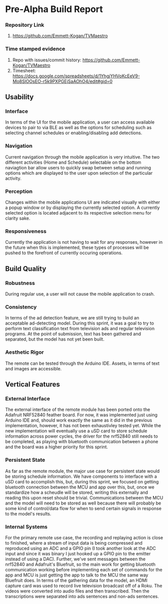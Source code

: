 # Pre-Alpha Build Report

### Repository Link
1. https://github.com/Emmett-Kogan/TVMaestro

### Time stamped evidence
1. Repo with issues/commit history: https://github.com/Emmett-Kogan/TVMaestro
2. Timesheet: https://docs.google.com/spreadsheets/d/1YhgjYHVoKcEeV9-Mo8SlOOsEO-r5k9PXPGEjSaAOhO4/edit#gid=0

## Usability

### Interface
In terms of the UI for the mobile application, a user can access available devices to pair to via BLE as well as the options for scheduling such as selecting channel schedules or enabling/disabling add detections.
### Navigation
Current navigation through the mobile application is very intuitive. The two different activities (Home and Schedule) selectable on the bottom naviagtion bar allow users to quickly swap between setup and running options which are displayed to the user upon selection of the particular activity.
### Perception
Changes within the mobile applications UI are indicated visually with either a popup window or by displaying the currently selected option. A currently selected option is located adjacent to its respective selection menu for clarity sake. 
### Responsiveness
Currently the application is not having to wait for any responses, however in the future when this is implemented, these types of processes will be pushed to the forefront of currently occuring operations.
## Build Quality

### Robustness
During regular use, a user will not cause the mobile application to crash.
### Consistency
In terms of the ad detection feature, we are still trying to build an acceptable ad-detecting model. During this sprint, it was a goal to try to perform text classification text from television ads and regular television programs. At the point of submission, text has been gathered and separated, but the model has not yet been built.
### Aesthetic Rigor
The remote can be tested through the Arduino IDE. Assets, in terms of text and images are accessible.
## Vertical Features

### External Interface
The external interface of the remote module has been ported onto the Adafruit NRF52840 feather board. For now, it was implemented just using Arduino IDE and, should work exactly the same as it did in the previous implementation, however, it has not been exhaustivley tested yet. While the new implementation will eventually use a uSD card to store schedule information across power cycles, the driver for the nrf52840 still needs to be completed, as playing with bluetooth communication between a phone and the board was a higher priority for this sprint.

### Persistent State
As far as the remote module, the major use case for persistent state would be storing schedule information. We have components to interface with a uSD card to accomplish this, but, during this sprint, we focused on getting bluetooth connection between the MCU and app over this, but, once we standardize how a scheudle will be stored, writing this externally and reading this upon reset should be trivial. Communications between the MCU and the model will need to be stored as well because there will probably be some kind of control/data flow for when to send certain signals in response to the model's results. 

### Internal Systems
For the primary remote use case, the recording and replaying action is close to finished, where a stream of input data is being compressed and reproduced using an ADC and a GPIO pin (I took another look at the ADC input and since it was binary I just hooked up a GPIO pin to the emitter instead of using a DAC). Further, we've sent messages between the nrf52840 and Adafruit's Bluefruit, so the main work for getting bluetooth communication working before implementing each set of commands for the app and MCU is just getting the app to talk to the MCU the same way Bluefruit does. In terms of the gathering data for the model, an HDMI capture card was used to record live television broadcast off of a Roku. The videos were converted into audio files and then transcribed. Then the transcriptions were separated into ads sentences and non-ads sentences.
